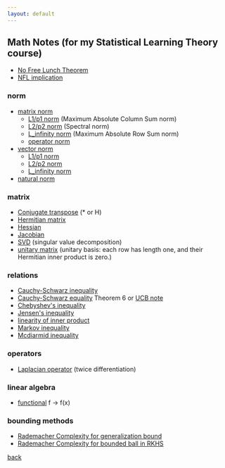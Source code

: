 ```yaml
---
layout: default
---
```


## Math Notes (for my Statistical Learning Theory course)

- [No Free Lunch Theorem](https://pdfs.semanticscholar.org/daa7/140e3884a661ffe7d42b24d699996b3e605a.pdf)
- [NFL implication](https://machinelearningmastery.com/no-free-lunch-theorem-for-machine-learning/#:~:text=a%20search%20problem.-,The%20implication%20is%20that%20the%20performance%20of%20your%20favorite%20algorithm%20is%20identical%20to%20a%20completely%20naive%20algorithm%2C%20such%20as%20random%20search.,-Roughly%20speaking%20we)

### norm
- [matrix norm](https://mathworld.wolfram.com/MatrixNorm.html)
    - [L1/p1 norm](https://mathworld.wolfram.com/MaximumAbsoluteColumnSumNorm.html) (Maximum Absolute Column Sum norm)
    - [L2/p2 norm](https://mathworld.wolfram.com/SpectralNorm.html) (Spectral norm)
    - [L_infinity norm](https://mathworld.wolfram.com/MaximumAbsoluteRowSumNorm.html) (Maximum Absolute Row Sum norm)
    - [operator norm](https://mathworld.wolfram.com/OperatorNorm.html)
- [vector norm](https://mathworld.wolfram.com/VectorNorm.html)
    - [L1/p1 norm](https://mathworld.wolfram.com/L1-Norm.html)
    - [L2/p2 norm](https://mathworld.wolfram.com/L2-Norm.html)
    - [L_infinity norm](https://mathworld.wolfram.com/L-Infinity-Norm.html)
- [natural norm](https://mathworld.wolfram.com/NaturalNorm.html)

### matrix
- [Conjugate transpose](https://mathworld.wolfram.com/ConjugateTranspose.html) (* or H)
- [Hermitian matrix](https://mathworld.wolfram.com/HermitianMatrix.html)
- [Hessian](https://mathworld.wolfram.com/Hessian.html)
- [Jacobian](https://mathworld.wolfram.com/Jacobian.html)
- [SVD](https://web.mit.edu/be.400/www/SVD/Singular_Value_Decomposition.htm#:~:text=The%20singular%20values%20are%20the,and%20V%20are%20also%20real.) (singular value decomposition)
- [unitary matrix](https://mathworld.wolfram.com/UnitaryMatrix.html) (unitary basis: each row has length one, and their Hermitian inner product is zero.)

### relations
- [Cauchy-Schwarz inequality](https://en.wikipedia.org/wiki/Cauchy%E2%80%93Schwarz_inequality)
- [Cauchy-Schwarz equality](https://people.math.osu.edu/costin.10/5101/Orthog%20p2-6.pdf) Theorem 6 or [UCB note](https://math.berkeley.edu/~arash/54/notes/6_7.pdf)
- [Chebyshev's inequality](https://en.wikipedia.org/wiki/Markov%27s_inequality#:~:text=%5Bedit%5D-,Chebyshev%27s%20inequality,-%5Bedit%5D)
- [Jensen's inequality](https://en.wikipedia.org/w/index.php?title=Special:MathWikibase&qid=Q107203920)
- [linearity of inner product](https://ccrma.stanford.edu/~jos/st/Linearity_Inner_Product.html)
- [Markov inequality](https://en.wikipedia.org/wiki/Markov%27s_inequality#:~:text=External%20links-,Statement,-%5Bedit%5D)
- [Mcdiarmid inequality](https://www.cs.columbia.edu/~djhsu/coms4995-s20/lectures/mcdiarmid-notes.pdf)

### operators
- [Laplacian operator](https://mathworld.wolfram.com/Laplacian.html) (twice differentiation)

### linear algebra
- [functional](https://en.wikipedia.org/wiki/Functional_(mathematics)) f → f(x)

### bounding methods
- [Rademacher Complexity for generalization bound](https://www.cs.cmu.edu/~ninamf/ML11/lect1117.pdf)
- [Rademacher Complexity for bounded ball in RKHS](https://web.eecs.umich.edu/~cscott/past_courses/eecs598w14/notes/15_rademacher_kernel.pdf)

[back](../)
